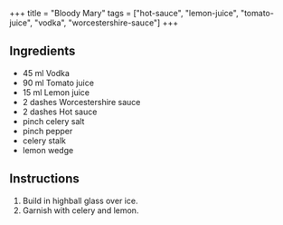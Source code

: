 +++
title = "Bloody Mary"
tags = ["hot-sauce", "lemon-juice", "tomato-juice", "vodka", "worcestershire-sauce"]
+++

## Ingredients

- 45 ml Vodka
- 90 ml Tomato juice
- 15 ml Lemon juice
- 2 dashes Worcestershire sauce
- 2 dashes Hot sauce
- pinch celery salt
- pinch pepper
- celery stalk
- lemon wedge

## Instructions

1. Build in highball glass over ice.
2. Garnish with celery and lemon.
